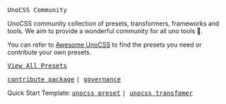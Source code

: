 <samp>UnoCSS Community</samp>

UnoCSS community collection of presets, transformers, frameworks and tools. We aim to provide a wonderful community for all uno tools 💜.

You can refer to [Awesome UnoCSS](https://github.com/unocss-community/awesome-unocss) to find the presets you need or contribute your own presets.

[<samp>View All Presets</samp>](https://github.com/unocss-community/.github)

[<samp>contribute package</samp>](https://github.com/unocss-community/.github/blob/main/PACKAGE_CONTRIBUTE.md) <samp> | </samp> [<samp>governance</samp>](https://github.com/unocss-community/.github/blob/main/GOVERNANCE.md)

Quick Start Template: [<samp>unocss preset</samp>](https://github.com/unocss-community/unocss-preset-starter) <samp> | </samp> [<samp>unocss transfomer</samp>](https://github.com/unocss-community/unocss-transformer-starter)

